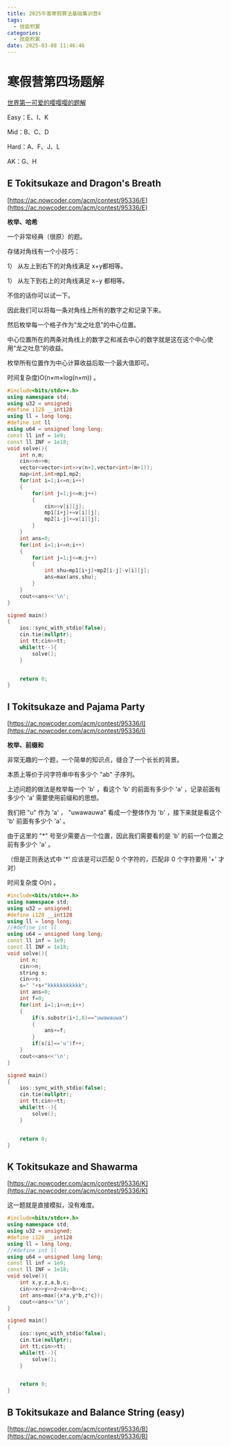 ```yaml
---
title: 2025牛客寒假算法基础集训营4
tags:
  - 技能积累
categories:
  - 技能积累
date: 2025-03-08 11:46:46
---
```


# 寒假营第四场题解

[世界第一可爱的嘤嘤嘤的题解](https://ac.nowcoder.com/discuss/1454096)

Easy：E、I、K

Mid：B、C、D

Hard：A、F、J、L

AK：G、H

## E Tokitsukaze and Dragon's Breath

[https://ac.nowcoder.com/acm/contest/95336/E](https://ac.nowcoder.com/acm/contest/95336/E)

**枚举、哈希**

一个非常经典（很原）的题。

存储对角线有一个小技巧：

1） 从左上到右下的对角线满足 x+y都相等。

1） 从左下到右上的对角线满足 x−y 都相等。

不信的话你可以试一下。

因此我们可以将每一条对角线上所有的数字之和记录下来。

然后枚举每一个格子作为“龙之吐息”的中心位置。

中心位置所在的两条对角线上的数字之和减去中心的数字就是这在这个中心使用“龙之吐息”的收益。

枚举所有位置作为中心计算收益后取一个最大值即可。

时间复杂度)O(n×m×log(n×m)) 。

```cpp
#include<bits/stdc++.h>
using namespace std;
using u32 = unsigned;
#define i128 __int128
using ll = long long;
#define int ll
using u64 = unsigned long long;
const ll inf = 1e9;
const ll INF = 1e18;
void solve(){
    int n,m;
    cin>>n>>m;
    vector<vector<int>>v(n+1,vector<int>(m+1));
    map<int,int>mp1,mp2;
    for(int i=1;i<=n;i++)
    {
        for(int j=1;j<=m;j++)
        {
            cin>>v[i][j];
            mp1[i+j]+=v[i][j];
            mp2[i-j]+=v[i][j];
        }
    }   
    int ans=0;
    for(int i=1;i<=n;i++)
    {
        for(int j=1;j<=m;j++)
        {
            int shu=mp1[i+j]+mp2[i-j]-v[i][j];
            ans=max(ans,shu);
        }
    }
    cout<<ans<<'\n';
}

signed main()
{
    ios::sync_with_stdio(false);
    cin.tie(nullptr);
    int tt;cin>>tt;
    while(tt--){
        solve();
    }


    return 0;    
}
```

## I Tokitsukaze and Pajama Party

[https://ac.nowcoder.com/acm/contest/95336/I](https://ac.nowcoder.com/acm/contest/95336/I)

**枚举、前缀和**

非常无趣的一个题，一个简单的知识点，缝合了一个长长的背景。

本质上等价于问字符串中有多少个 "ab" 子序列。

上述问题的做法是枚举每一个 'b' ，看这个 'b' 的前面有多少个 'a' ，记录前面有多少个 'a' 需要使用前缀和的思想。

我们把 "u" 作为 'a' ， "uwawauwa" 看成一个整体作为 'b' ，接下来就是看这个 'b' 前面有多少个 'a' 。

由于这里的 "*" 号至少需要占一个位置，因此我们需要看的是 'b' 的前一个位置之前有多少个 'a' 。

（但是正则表达式中 '*' 应该是可以匹配 0 个字符的，匹配非 0 个字符要用 '+' 才对）

时间复杂度 O(n) 。

```cpp
#include<bits/stdc++.h>
using namespace std;
using u32 = unsigned;
#define i128 __int128
using ll = long long;
//#define int ll
using u64 = unsigned long long;
const ll inf = 1e9;
const ll INF = 1e18;
void solve(){
    int n;
    cin>>n;
    string s;
    cin>>s;
    s=" "+s+"kkkkkkkkkkk";
    int ans=0;
    int f=0;
    for(int i=1;i<=n;i++)
    {
        if(s.substr(i+1,8)=="uwawauwa")
        {
            ans+=f;
        }
        if(s[i]=='u')f++;
    }
    cout<<ans<<'\n';
}

signed main()
{
    ios::sync_with_stdio(false);
    cin.tie(nullptr);
    int tt;cin>>tt;
    while(tt--){
        solve();
    }


    return 0;    
}
```

## K Tokitsukaze and Shawarma

[https://ac.nowcoder.com/acm/contest/95336/K](https://ac.nowcoder.com/acm/contest/95336/K)

这一题就是直接模拟，没有难度。

```cpp
#include<bits/stdc++.h>
using namespace std;
using u32 = unsigned;
#define i128 __int128
using ll = long long;
//#define int ll
using u64 = unsigned long long;
const ll inf = 1e9;
const ll INF = 1e18;
void solve(){
    int x,y,z,a,b,c;
    cin>>x>>y>>z>>a>>b>>c;
    int ans=max({x*a,y*b,z*c});
    cout<<ans<<'\n';    
}

signed main()
{
    ios::sync_with_stdio(false);
    cin.tie(nullptr);
    int tt;cin>>tt;
    while(tt--){
        solve();
    }


    return 0;    
}
```

## B Tokitsukaze and Balance String (easy)

[https://ac.nowcoder.com/acm/contest/95336/B](https://ac.nowcoder.com/acm/contest/95336/B)

```cpp
```